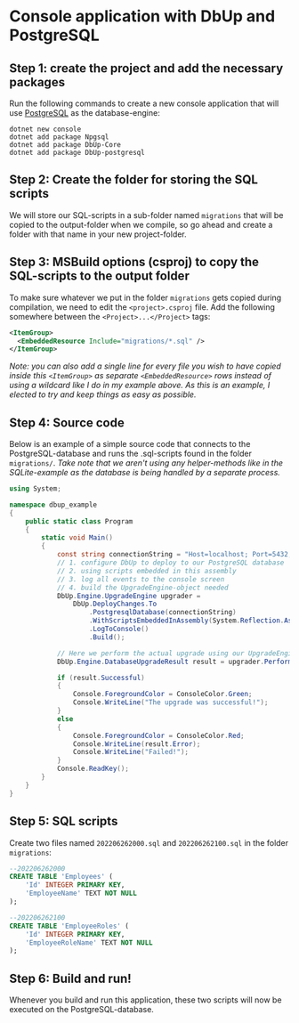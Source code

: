 # Console application with DbUp and PostgreSQL

## Step 1: create the project and add the necessary packages

Run the following commands to create a new console application that will use [PostgreSQL](https://www.postgresql.org/) as the database-engine:

```posh
dotnet new console
dotnet add package Npgsql
dotnet add package DbUp-Core
dotnet add package DbUp-postgresql
```

## Step 2: Create the folder for storing the SQL scripts

We will store our SQL-scripts in a sub-folder named `migrations` that will be copied to the output-folder when we compile, so go ahead and create a folder with that name in your new project-folder.

## Step 3: MSBuild options (csproj) to copy the SQL-scripts to the output folder

To make sure whatever we put in the folder `migrations` gets copied during compilation, we need to edit the `<project>.csproj` file.
Add the following somewhere between the `<Project>...</Project>` tags:

```xml
<ItemGroup>
  <EmbeddedResource Include="migrations/*.sql" />
</ItemGroup>
```

*Note: you can also add a single line for every file you wish to have copied inside this `<ItemGroup>` as separate `<EmbeddedResource>` rows instead of using a wildcard like I do in my example above. As this is an example, I elected to try and keep things as easy as possible.*


## Step 4: Source code

Below is an example of a simple source code that connects to the PostgreSQL-database and runs the .sql-scripts found in the folder `migrations/`.
*Take note that we aren't using any helper-methods like in the SQLite-example as the database is being handled by a separate process.*

```csharp
using System;

namespace dbup_example
{
    public static class Program
    {
        static void Main()
        {
            const string connectionString = "Host=localhost; Port=5432; Database=mydb; Username=myuser; Password=mypassword;";
            // 1. configure DbUp to deploy to our PostgreSQL database
            // 2. using scripts embedded in this assembly
            // 3. log all events to the console screen
            // 4. build the UpgradeEngine-object needed
            DbUp.Engine.UpgradeEngine upgrader = 
                DbUp.DeployChanges.To
                    .PostgresqlDatabase(connectionString)
                    .WithScriptsEmbeddedInAssembly(System.Reflection.Assembly.GetExecutingAssembly())
                    .LogToConsole()
                    .Build();

            // Here we perform the actual upgrade using our UpgradeEngine-object and store the result in a variable
            DbUp.Engine.DatabaseUpgradeResult result = upgrader.PerformUpgrade();

            if (result.Successful)
            {
                Console.ForegroundColor = ConsoleColor.Green;
                Console.WriteLine("The upgrade was successful!");
            }
            else
            {
                Console.ForegroundColor = ConsoleColor.Red;
                Console.WriteLine(result.Error);
                Console.WriteLine("Failed!");
            }
            Console.ReadKey();
        }
    }
}
```

## Step 5: SQL scripts

Create two files named `202206262000.sql` and `202206262100.sql` in the folder `migrations`:

```sql
--202206262000
CREATE TABLE 'Employees' (
    'Id' INTEGER PRIMARY KEY,
    'EmployeeName' TEXT NOT NULL
);
```

```sql
--202206262100
CREATE TABLE 'EmployeeRoles' (
    'Id' INTEGER PRIMARY KEY,
    'EmployeeRoleName' TEXT NOT NULL
);
```

## Step 6: Build and run!

Whenever you build and run this application, these two scripts will now be executed on the PostgreSQL-database.